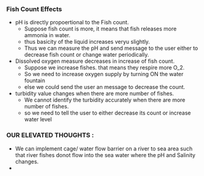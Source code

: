 ### Fish Count Effects
- pH is directly propoertional to the Fish count.
  - Suppose fish count is more, it means that fish releases more ammonia in water.
  - thus basicity of the liquid increases veryu slightly.
  - Thus we can measure the pH and send message to the user either to decrease fish count or change water periodically.
- Dissolved oxygen measure decreases in increase of fish count.
  - Suppose we increase fishes. that means they respire more O_2.
  - So we need to increase oxygen supply by turning ON the water fountain
  - else we could send the user an message to decrease the count.
- turbidity value changes when there are more number of fishes.
    - We cannot identify the turbidity accurately when there are more number of fishes.
    - so we need to tell the user to either decrease its count or increase water level



### OUR ELEVATED THOUGHTS :
- We can implement cage/ water flow barrier on a river to sea area such that river fishes donot flow into the sea water where the pH and Salinity changes.
- 
